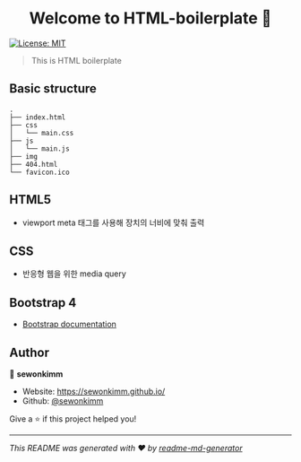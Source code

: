 <h1 align="center">Welcome to HTML-boilerplate 👋</h1>
<p>
  <a href="#" target="_blank">
    <img alt="License: MIT" src="https://img.shields.io/badge/License-MIT-yellow.svg" />
  </a>
</p>

> This is HTML boilerplate

## Basic structure

```
.
├── index.html
├── css
│   └── main.css
├── js
│   └── main.js
├── img
├── 404.html
└── favicon.ico
```

## HTML5

- viewport meta 태그를 사용해 장치의 너비에 맞춰 출력

## CSS

- 반응형 웹을 위한 media query

## Bootstrap 4

- [Bootstrap documentation](https://getbootstrap.com/docs/4.4/getting-started/introduction/)

## Author

👤 **sewonkimm**

- Website: https://sewonkimm.github.io/
- Github: [@sewonkimm](https://github.com/sewonkimm)

Give a ⭐️ if this project helped you!

---

_This README was generated with ❤️ by [readme-md-generator](https://github.com/kefranabg/readme-md-generator)_
